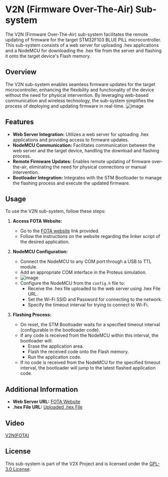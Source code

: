 
# V2N (Firmware Over-The-Air) Sub-system

The V2N (Firmware Over-The-Air) sub-system facilitates the remote updating of firmware for the target STM32F103 BLUE PILL microcontroller. This sub-system consists of a web server for uploading .hex applications and a NodeMCU for downloading the .hex file from the server and flashing it onto the target device's Flash memory.

## Overview

The V2N sub-system enables seamless firmware updates for the target microcontroller, enhancing the flexibility and functionality of the device without the need for physical intervention. By leveraging web-based communication and wireless technology, the sub-system simplifies the process of deploying and updating firmware in real-time.
![image](https://github.com/mohnagah/V2X_STM32_BLUEPILL/assets/157398651/1888ffe1-65d0-4990-a629-1911d9db8463)

## Features

- **Web Server Integration:** Utilizes a web server for uploading .hex applications and providing access to firmware updates.
- **NodeMCU Communication:** Facilitates communication between the web server and the target device, handling the download and flashing process.
- **Remote Firmware Updates:** Enables remote updating of firmware over-the-air, eliminating the need for physical connections or manual intervention.
- **Bootloader Integration:** Integrates with the STM Bootloader to manage the flashing process and execute the updated firmware.

## Usage

To use the V2N sub-system, follow these steps:

1. **Access FOTA Website:**
   - Go to the [FOTA website](http://sgnfinalproject.atwebpages.com) link provided.
   - Follow the instructions on the website regarding the linker script of the desired application.

2. **NodeMCU Configuration:**
   - Connect the NodeMCU to any COM port through a USB to TTL module.
   - Add an appropriate COM interface in the Proteus simulation.
   - ![image](https://github.com/mohnagah/V2X_STM32_BLUEPILL/assets/157398651/3cba085d-b092-47cc-b7f7-e6e20bd01be8)
   - Configure the NodeMCU from the `config.h` file to:
     - Receive the .hex file uploaded to the web server using .hex File URL.
     - Set the Wi-Fi SSID and Password for connecting to the network.
     - Specify the timeout interval for trying to connect to Wi-Fi.

3. **Flashing Process:**
   - On reset, the STM Bootloader waits for a specified timeout interval (configurable in the bootloader code).
   - If any code is received from the NodeMCU within this interval, the bootloader will:
     - Erase the application area.
     - Flash the received code onto the Flash memory.
     - Run the application code.
   - If no code is received from the NodeMCU for the specified timeout interval, the bootloader will jump to the latest flashed application code.

## Additional Information

- **Web Server URL:** [FOTA Website](http://sgnfinalproject.atwebpages.com)
- **.hex File URL:** [Uploaded .hex File](https://sgnfinalproject.atwebpages.com/uploads/Application.txt)

## Video 
[V2N(FOTA)](https://drive.google.com/file/d/16HHp2k4ZJ4EfdxErTHpvzzUdmCOtrauz/view?usp=sharing)

## License

This sub-system is part of the V2X Project and is licensed under the [GPL-3.0 License](../LICENSE).
